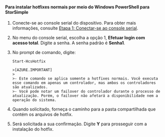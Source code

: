 
#### Para instalar hotfixes normais por meio do Windows PowerShell para StorSimple

1. Conecte-se ao console serial do dispositivo. Para obter mais informações, consulte [Etapa 1: Conectar-se ao console serial](storsimple-update-device.md#step1).

2. No menu do console serial, escolha a opção 1, **Efetuar login com acesso total**. Digite a senha. A senha padrão é **Senha1**.

3. No prompt de comando, digite:

    `Start-HcsHotfix`

       >[AZURE.IMPORTANT]
       >
       >- Este comando se aplica somente a hotfixes normais. Você executa esse comando em apenas um controlador, mas ambos os controladores são atualizados.
       >- Você pode notar um failover do controlador durante o processo de atualização. Porém, o failover não afetará a disponibilidade nem a operação do sistema.

4. Quando solicitado, forneça o caminho para a pasta compartilhada que contém os arquivos de hotfix.

5. Será solicitada a sua confirmação. Digite **Y** para prosseguir com a instalação do hotfix.

<!-----HONumber=August15_HO8-->